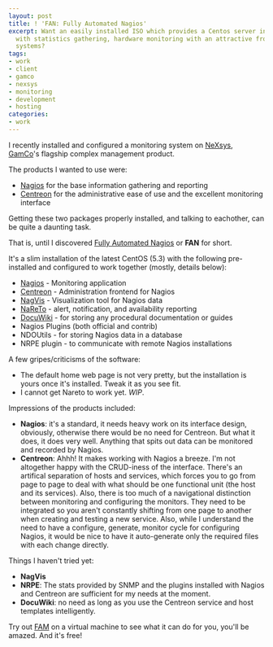 ```yaml
---
layout: post
title: ! 'FAN: Fully Automated Nagios'
excerpt: Want an easily installed ISO which provides a Centos server installation
  with statistics gathering, hardware monitoring with an attractive frontend for your
  systems?
tags:
- work
- client
- gamco
- nexsys
- monitoring
- development
- hosting
categories:
- work
---
```

I recently installed and configured a monitoring system on <a title="NeXsys" href="http://www.nexsys.co.za" target="_blank">NeXsys</a>, <a title="GamCo" href="http://www.gam.co.za" target="_blank">GamCo</a>'s flagship complex management product.

The products I wanted to use were:
<ul>
	<li><a title="Nagios" href="http://www.nagios.org/" target="_blank">Nagios</a> for the base information gathering and reporting</li>
	<li><a title="Centreon" href="http://www.centreon.com/" target="_blank">Centreon</a> for the administrative ease of use and the excellent monitoring interface</li>
</ul>
Getting these two packages properly installed, and talking to eachother, can be quite a daunting task.

That is, until I discovered <a title="Full Automated Nagios" href="http://fannagioscd.sourceforge.net/" target="_blank">Fully Automated Nagios</a> or <strong>FAN</strong> for short.<!--more-->

It's a slim installation of the latest CentOS (5.3) with the following pre-installed and configured to work together (mostly, details below):
<ul>
	<li><a title="Nagios" href="http://www.nagios.org/" target="_blank">Nagios</a> - Monitoring application</li>
	<li><a title="Centreon" href="http://www.centreon.com/" target="_blank">Centreon</a> - Administration frontend for Nagios</li>
	<li><a title="NagVis" href="http://www.nagvis.org/" target="_blank">NagVis</a> - Visualization tool for Nagios data</li>
	<li><a title="NaReTo" href="http://www.nareto.org/" target="_blank">NaReTo</a> - alert, notification, and availability reporting</li>
	<li><a title="DocuWiki" href="http://www.dokuwiki.org/" target="_blank">DocuWiki</a> - for storing any procedural documentation or guides</li>
	<li>Nagios Plugins (both official and contrib)</li>
	<li>NDOUtils - for storing Nagios data in a database</li>
	<li>NRPE plugin - to communicate with remote Nagios installations</li>
</ul>
A few gripes/criticisms of the software:
<ul>
	<li>The default home web page is not very pretty, but the installation is yours once it's installed. Tweak it as you see fit.</li>
	<li>I cannot get Nareto to work yet. <em>WIP</em>.</li>
</ul>
Impressions of the products included:
<ul>
	<li><strong>Nagios</strong>: it's a standard, it needs heavy work on its interface design, obviously, otherwise there would be no need for Centreon. But what it does, it does very well. Anything that spits out data can be monitored and recorded by Nagios.</li>
	<li><strong>Centreon</strong>: Ahhh! It makes working with Nagios a breeze. I'm not altogether happy with the CRUD-iness of the interface. There's an artifical separation of hosts and services, which forces you to go from page to page to deal with what should be one functional unit (the host and its services). Also, there is too much of a navigational distinction between monitoring and configuring the monitors. They need to be integrated so you aren't constantly shifting from one page to another when creating and testing a new service. Also, while I understand the need to have a configure, generate, monitor cycle for configuring Nagios, it would be nice to have it auto-generate only the required files with each change directly.</li>
</ul>
Things I haven't tried yet:
<ul>
	<li><strong>NagVis</strong></li>
	<li><strong>NRPE</strong>: The stats provided by SNMP and the plugins installed with Nagios and Centreon are sufficient for my needs at the moment.</li>
	<li><strong>DocuWiki</strong>: no need as long as you use the Centreon service and host templates intelligently.</li>
</ul>
Try out <a title="Fully Automated Nagios" href="http://fannagioscd.sourceforge.net/" target="_blank">FAM</a> on a virtual machine to see what it can do for you, you'll be amazed. And it's free!
